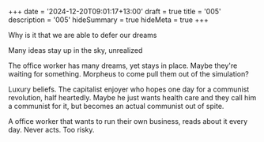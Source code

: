 +++
date = '2024-12-20T09:01:17+13:00'
draft = true
title = '005'
description = '005'
hideSummary = true
hideMeta = true
+++

Why is it that we are able to defer our dreams

Many ideas stay up in the sky, unrealized

The office worker has many dreams, yet stays in place. Maybe they're waiting for something. Morpheus to come pull them out of the simulation?

Luxury beliefs. The capitalist enjoyer who hopes one day for a communist revolution, half heartedly. Maybe he just wants health care and they call him a communist for it, but becomes an actual communist out of spite.

A office worker that wants to run their own business, reads about it every day. Never acts. Too risky.

